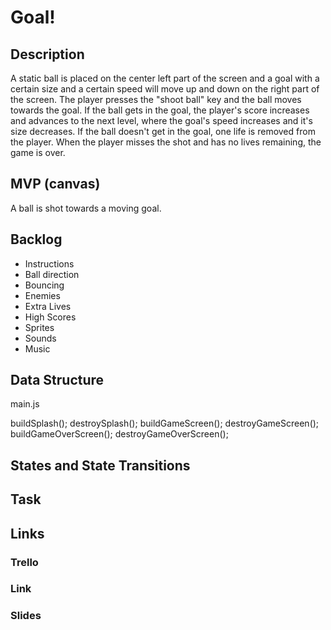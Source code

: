 # Goal!

## Description

A static ball is placed on the center left part of the screen and a goal with a certain size and a certain speed will move up and down on the right part of the screen. The player presses the "shoot ball" key and the ball moves towards the goal. If the ball gets in the goal, the player's score increases and advances to the next level, where the goal's speed increases and it's size decreases. If the ball doesn't get in the goal, one life is removed from the player. When the player misses the shot and has no lives remaining, the game is over.

## MVP (canvas)

A ball is shot towards a moving goal.

## Backlog

- Instructions
- Ball direction
- Bouncing
- Enemies
- Extra Lives
- High Scores
- Sprites
- Sounds
- Music

## Data Structure

main.js

buildSplash();
destroySplash();
buildGameScreen();
destroyGameScreen();
buildGameOverScreen();
destroyGameOverScreen();



## States and State Transitions

## Task

## Links

### Trello

### Link

### Slides
